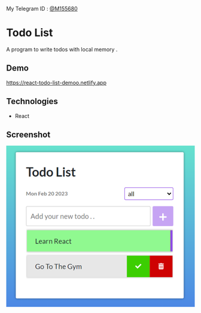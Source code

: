 My Telegram ID : [@M155680](https://t.me/m155680)

# Todo List

A program to write todos with local memory .

## Demo

https://react-todo-list-demoo.netlify.app

## Technologies

- React

## Screenshot

![app_screenshot](/public/screenshot.png)
